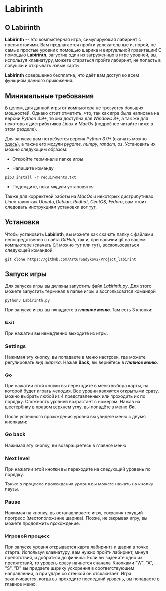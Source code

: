 # **Labirinth**

## О **Labirinth**

**Labirinth** -- это компьютерная игра, симулирующая лабиринт с препятствиями. Вам предлагается пройти увлекательные и, порой, не самые простые уровни с помощью шарика и виртуальной гравитации! С помощью **Labirinth**, запустив один из загруженных в игре уровней, 
вы, используя клавиатуру, можете стараться пройти лабиринт, не попасть в ловушки и открывать новые карты.

**Labirinth** совершенно бесплатна, что даёт вам доступ ко всем функциям данного приложения.

## Минимальные требования

В целом, для данной игры от компьютера не требуется больших мощностей. Однако стоит отметить, 
что, так как игра была написана на версии *Python 3.9+*, то она доступна для *Windows 8+*, 
а так же для некоторых дистрибутивов *Linux* и *MacOs* (подробнее читайте ниже в этом разделе).

Для запуска вам потребуется версия *Python 3.9+* (скачать можно [здесь](https://www.python.org/downloads/)), 
а также его модули *pygame, numpy, random, os*. Установить их можно следующим образом:

* Откройте терминал в папке игры

* Напишите команду 

```
pip3 install -r requirements.txt
```
* Подождите, пока модули установятся

Также для корректной работы на *MacOs* и некоторых дистрибутивах *Linux* таких как *Ubuntu, Debian, Redhat, CentOS, Fedora*, 
вам стоит следовать инструкциям установки вот [тут](https://www.pypi.org/project/audioplayer).

## Установка

Чтобы установить **Labirinth**, вы можете как скачать папку с файлами непосредственно с сайта *GitHub*, так и, при наличии git на вашем компьютере 
(скачать *Git* можно [тут](https://git-scm.com/downloads) или [тут](https://gitforwindows.org/)), воспользоваться следующей командой: 

```
git clone https://github.com/ArturSadykov2/Project_labirint
```
## Запуск игры
Для запуска игры вы должны запустить файл *Labirinth.py*. Для этого можете запустить терминал в папке игры и воспользоватся командой 
```
python3 Labirinth.py
```
При запуске игры вы попадаете в ***главное меню***. Там есть 3 кнопки:

### Exit

При нажатии вы немедленно выходите из игры.

### Settings

Нажимая эту кнопку, вы попадаете в меню настроек, где можете регулировать *вид шарика*. Нажав **Back**, вы вернётесь в ***главное меню***.

### Go

При нажатии этой кнопки вы переходите в меню выбора карты, на которой будет играть мелодия. Все уровни являются открытыми сразу, можно выбрать любой из 4 представленных или проходить их по порядку. Сложность уровней возрастает с номером. Нажав на шестерёнку в правом верхнем углу, вы попадёте в меню ***Go***. 

После успешного прохождения уровня вы увидете меню с двумя кнопками:

### Go back

Нажимая эту кнопку, вы возвращаетесь в главное меню

### Next level

При нажатии этой кнопки вы переходите на следующий уровень по порядку.

Также в процессе прохождения уровня вы можете нажать на кнопку паузы.

### Pause

Нажимая на кнопку, вы останавливаете игру, сохрания текущий прогресс (местоположение шарика). Позже, не закрывая игру, вы можете продолжить прохождение.

### Игровой процесс

При запуске уровня открывается карта лабиринта и шарик в точке старта. Используя клавиатуру, вам нужно пройти лабиринт, минуя препятствия, и добраться до финиша. Если вы задените одно из препятствий, то уровень сразу начнется сначала. Кнопками "W", "A", "S", "D" вы придаете шарику ускорения в соответствующем направлении, а при ударе со стенкой он отскакивает. Игра заканчивается, когда вы проходите последний уровень, вы попадаете в главное меню.
